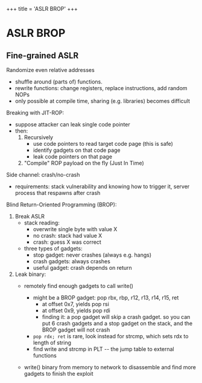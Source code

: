 +++
title = 'ASLR BROP'
+++
# ASLR BROP
## Fine-grained ASLR
Randomize even relative addresses
- shuffle around (parts of) functions.
- rewrite functions: change registers, replace instructions, add random NOPs
- only possible at compile time, sharing (e.g. libraries) becomes difficult

Breaking with JIT-ROP:
- suppose attacker can leak single code pointer
- then:
    1. Recursively
        - use code pointers to read target code page (this is safe)
        - identify gadgets on that code page
        - leak code pointers on that page
    2. "Compile" ROP payload on the fly (Just In Time)

Side channel: crash/no-crash
- requirements: stack vulnerability and knowing how to trigger it, server process that respawns after crash

Blind Return-Oriented Programming (BROP):
1. Break ASLR
    - stack reading:
        - overwrite single byte with value X
        - no crash: stack had value X
        - crash: guess X was correct
    - three types of gadgets:
        - stop gadget: never crashes (always e.g. hangs)
        - crash gadgets: always crashes
        - useful gadget: crash depends on return
2. Leak binary:
    - remotely find enough gadgets to call write()
        - might be a BROP gadget: pop rbx, rbp, r12, r13, r14, r15, ret
            - at offset 0x7, yields pop rsi
            - at offset 0x9, yields pop rdi
            - finding it: a pop gadget will skip a crash gadget. so you can put 6 crash gadgets and a stop gadget on the stack, and the BROP gadget will not crash
        - `pop rdx; ret` is rare, look instead for strcmp, which sets rdx to length of string
        - find write and strcmp in PLT -- the jump table to external functions

    - write() binary from memory to network to disassemble and find more gadgets to finish the exploit
